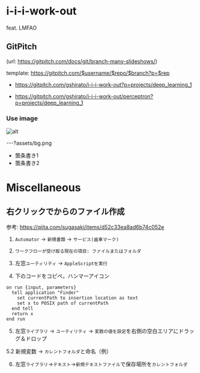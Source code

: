 # i-i-i-work-out

feat. LMFAO

## GitPitch
(url: https://gitpitch.com/docs/git/branch-many-slideshows/)

template: https://gitpitch.com/$username/$repo/$branch?p=$rep

- https://gitpitch.com/gshirato/i-i-i-work-out?p=projects/deep_learning_1

- https://gitpitch.com/gshirato/i-i-i-work-out/perceptron?p=projects/deep_learning_1

### Use image

![alt](assets/image_name.png)

---?assets/bg.png

* 箇条書き1
* 箇条書き2

# Miscellaneous

## 右クリックでからのファイル作成

参考: https://qiita.com/sugasaki/items/d52c33ea8ad6b74c052e

1. `Automator` -> `新規書類` -> `サービス(歯車マーク)`

2. `ワークフローが受け取る現在の項目: ファイルまたはフォルダ`

3. 左窓`ユーティリティ` -> `AppleScriptを実行`

4. 下のコードをコピペ，ハンマーアイコン

```
on run {input, parameters}
  tell application "Finder"
    set currentPath to insertion location as text
    set x to POSIX path of currentPath
  end tell
  return x
end run
```

5. 左窓`ライブラリ` -> `ユーティリティ` -> `変数の値を設定`を右側の空白エリアにドラッグ＆ドロップ

5.2 新規変数 -> `カレントフォルダ`と命名（例）

6. 左窓`ライブラリ`->`テキスト`->`新規テキストファイル`で保存場所を`カレントフォルダ` 
